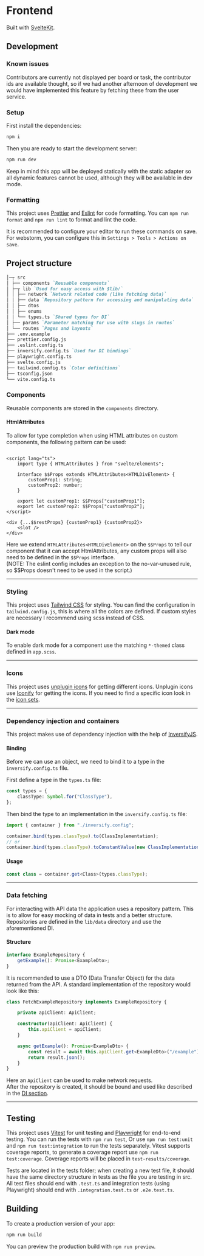 # Frontend

Built with [SvelteKit](https://kit.svelte.dev/).

## Development

### Known issues

Contributors are currently not displayed per board or task, the contributor ids are available thought, so if we had another afternoon
of development we would have implemented this feature by fetching these from the user service.

### Setup

First install the dependencies:

```bash
npm i
```

Then you are ready to start the development server:

```bash
npm run dev
```

Keep in mind this app will be deployed statically with the static adapter
so all dynamic features cannot be used, although they will be available in dev mode.

### Formatting

This project uses [Prettier](https://prettier.io/) and [Eslint](https://eslint.org/) for code formatting. You
can `npm run format` and `npm run lint` to format and lint the code.

It is recommended to configure your editor to run these commands on save.
For webstorm, you can configure this in `Settings > Tools > Actions on save`.

## Project structure

```markdown
│─┬ src  
│ ├── components `Reusable components`  
│ ├─┬ lib `Used for easy access with $lib/`  
│ │ ├── network `Network related code (like fetching data)`  
│ │ ├── data `Repository pattern for accessing and manipulating data`  
│ │ ├── dtos  
│ │ ├── enums  
│ │ └── types.ts `Shared types for DI`  
│ ├── params `Parameter matching for use with slugs in routes`  
│ └── routes `Pages and layouts`  
├── .env.example  
├── prettier.config.js  
├── .eslint.config.ts  
├── inversify.config.ts `Used for DI bindings`  
├── playwright.config.ts  
├── svelte.config.js  
├── tailwind.config.ts `Color definitions`  
├── tsconfig.json  
└── vite.config.ts
```

### Components

Reusable components are stored in the `components` directory.

#### HtmlAttributes

To allow for type completion when using HTML attributes on custom components, the following pattern can be used:

```sveltehtml

<script lang="ts">
	import type { HTMLAttributes } from "svelte/elements";

	interface $$Props extends HTMLAttributes<HTMLDivElement> {
		customProp1: string;
		customProp2: number;
	}

	export let customProp1: $$Props["customProp1"];
	export let customProp2: $$Props["customProp2"];
</script>

<div {...$$restProps} {customProp1} {customProp2}>
	<slot />
</div>
```

Here we extend `HTMLAttributes<HTMLDivElement>` on the `$$Props` to tell our component that it can accept
HtmlAttributes, any custom props will also need to be defined in the `$$Props` interface.  
(NOTE: The eslint config includes an exception to the no-var-unused rule, so $$Props doesn't need to be used in the
script.)

---

### Styling

This project uses [Tailwind CSS](https://tailwindcss.com/) for styling. You can find the configuration
in `tailwind.config.js`, this is where all the colors are defined. If custom styles are necessary I recommend using scss
instead of CSS.

#### Dark mode

To enable dark mode for a component use the matching `*-themed` class defined in `app.scss`.

---

### Icons

This project uses [unplugin icons](https://github.com/unplugin/unplugin-icons) for getting different icons. Unplugin
icons use [Iconify](https://iconify.design/) for getting the icons. If you need to find a specific icon look in
the [icon sets](https://icon-sets.iconify.design/).

---

### Dependency injection and containers

This project makes use of dependency injection with the help of [InversifyJS](https://www.npmjs.com/package/inversify).

#### Binding

Before we can use an object, we need to bind it to a type in the `inversify.config.ts` file.

First define a type in the `types.ts` file:

```ts
const types = {
	classType: Symbol.for("ClassType"),
};
```

Then bind the type to an implementation in the `inversify.config.ts` file:

```ts
import { container } from "./inversify.config";

container.bind(types.classType).to(ClassImplementation);
// or
container.bind(types.classType).toConstantValue(new ClassImplementation());
```

#### Usage

```ts
const class = container.get<Class>(types.classType);
```

---

### Data fetching

For interacting with API data the application uses a repository pattern. This is to allow for easy mocking of data in
tests and a better structure. Repositories are defined in the `lib/data` directory and use the aforementioned DI.

#### Structure

```ts
interface ExampleRepository {
	getExample(): Promise<ExampleDto>;
}
```

It is recommended to use a DTO (Data Transfer Object) for the data returned from the API. A standard implementation of
the repository would look like this:

```ts
class FetchExampleRepository implements ExampleRepository {

	private apiClient: ApiClient;

	constructor(apiClient: ApiClient) {
		this.apiClient = apiClient;
	}

	async getExample(): Promise<ExampleDto> {
		const result = await this.apiClient.get<ExampleDto>("/example");
		return result.json();
	}
}
```

Here an `ApiClient` can be used to make network requests.  
After the repository is created, it should be bound and used like described in
the [DI section](#dependency-injection-and-containers).

---

## Testing

This project uses [Vitest](https://vitest.dev/) for unit testing and [Playwright](https://playwright.dev/) for
end-to-end testing.
You can run the tests with `npm run test`, Or use `npm run test:unit` and `npm run test:integration`
to run the tests separately.
Vitest supports coverage reports, to generate a coverage report
use `npm run test:coverage`.
Coverage reports will be placed in `test-results/coverage`.

Tests are located in the tests folder; when creating a new test file, it should have the same directory structure in
tests as the file you are testing in src.
All test files should end with `.test.ts` and integration tests
(using Playwright) should end with `.integration.test.ts` or `.e2e.test.ts`.

## Building

To create a production version of your app:

```bash
npm run build
```

You can preview the production build with `npm run preview`.
